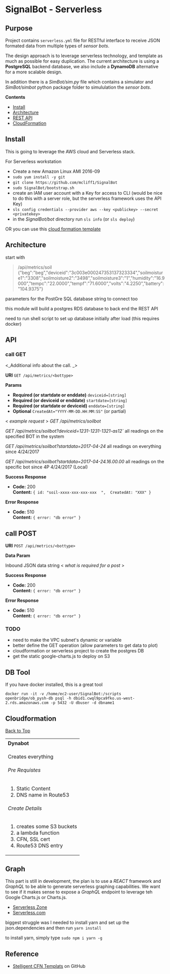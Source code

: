 # SignalBot -  Serverless

## Purpose

Project contains `serverless.yml` file for RESTful interface to receive JSON formated data from multiple types of *sensor bots*.

The design approach is to leverage serverless technology, and template as much as possible for easy duplication. The current architecture is using a **PostgreSQL** backend database, we also include a **DynamoDB** alternative for a more scalable design.

In addition there is a *SimBot/sim.py* file which contains a simulator and *SimBot/simbot* python package folder to simululation the *sensor bots*.

**Contents**
* [Install](#install)
* [Architecture](#architecture)
* [REST API](#api)
* [CloudFormation](#cloudformation)

## Install

This is going to leverage the AWS cloud and Serverless stack.

For Serverless workstation

* Create a new Amazon Linux AMI 2016-09
* `sudo yum install -y git`
* `git clone https://github.com/mcliff1/SignalBot`
* `sudo SignalBot/bootstrap.sh`
* create an IAM user account with a Key for access to CLI (would be nice to do this with a server role, but the serverless framework uses the API Key) 
* `sls config credentials --provider aws --key <publickey> --secret <privatekey>`
* in the *SignalBot/bot* directory run `sls info` (or `sls deploy`)
 

OR you can use this [cloud formation template](https://github.com/mcliff1/aws/blob/master/cfn-ec2workstation.json)
 
## Architecture


  start with
>  /api/metrics/soil 
>  {"beg":"beg","deviceid":"3c003e000247353137323334","soilmoisture1":"3308","soilmoisture2":"3498","soilmoisture3":"1","humidity":"16.9000","tempc":"22.0000","tempf":"71.6000","volts":"4.2250","battery":"104.9375"}
  
  parameters for the PostGre SQL database string to connect too

this module will build a postgres RDS database to back end the REST API

need to run shell script to set up database initially after load (this requires docker)

## API

### call GET

 <_Additional info about the call. _>

**URI** `GET /api/metrics/<bottype>`

**Params**
* **Required (or startdate or enddate)** `deviceid=[string]`
* **Required (or deviceid or enddate)** `startdate=[string]`
* **Required (or startdate or deviceid)** `enddate=[string]`
* **Optional** `CreatedAt="YYYY-MM-DD.HH:MM:SS"` (or partial)

< _example request_ >
_GET /api/metrics/soilbot_

_GET /api/metrics/soilbot?deviceid=1231-1231-1321-as12`_
  all readings on the specified BOT in the system

_GET /api/metrics/soilbot?startdata=2017-04-24_
  all readings on everything since 4/24/2017

_GET /api/metrics/soilbot?startdata=2017-04-24.16.00.00_
  all readings on the specific bot since 4P 4/24/2017 (Local)


**Success Response**

* **Code:** 200 <br />
  **Content:** `{ id: "soil-xxxx-xxx-xxx-xxx  ",  CreatedAt: "XXX" }`


**Error Response**

* **Code:** 510 <br />
  **Content:** `{ error: "db error" }`



## call POST



**URI** `POST /api/metrics/<bottype>` 


**Data Param**

Inbound JSON data string
< _what is required for a post_ >

**Success Response**

* **Code:** 200 <br />
  **Content:** `{ error: "db error" }`


**Error Response**

* **Code:** 510 <br />
  **Content:** `{ error: "db error" }`



### TODO

* need to make the VPC subnet's dynamic or variable
* better define the GET operation (allow parameters to get data to plot)
* cloudformation or serverless project to create the postgres DB
* get the static google-charts.js to deploy on S3

## DB Tool

If you have docker installed, this is a great tool

```
docker run -it -v /home/ec2-user/SignalBot:/scripts openbridge/ob_pysh-db psql -h dbid1.cwql9pca9fko.us-west-2.rds.amazonaws.com -p 5432 -U dbuser -d dbname1
```

## Cloudformation
[Back to Top](#purpose)


<table width="100%">
  <tr><th align="left">Dynabot</th></tr>
  <tr>
    <td width="100%" valign="top">
    <p>Creates everything</p>
    <h6>Pre Requistes</h6>
    <ol>
      <li>Static Content</li>
      <li>DNS name in Route53</li>
    </ol>
    <h6>Create Details</h6>
    <ol>
      <li>creates some S3 buckets</li>
      <li>a lambda function</li>
      <li>CFN, SSL cert</li>
      <li>Route53 DNS entry</li>
    </ol>
    </td>
  </tr>
</table>

## Graph

This part is still in development, the plan is to use a *REACT* framework and *GraphQL* to be able to generate serverless graphing capabilities.  We want to see if it makes sense to expose a *GraphQL* endpoint to leverage teh Google Charts.js or Charts.js.

* [Serverless Zone](https://serverless.zone/graphql-with-the-serverless-framework-79924829a8ca)
* [Serverless.com](https://serverless.com/blog/running-scalable-reliable-graphql-endpoint-with-serverless/)

biggest struggle was I needed to install yarn and set up the json.dependencies and then run `yarn install`

to install yarn, simply type `sudo npm i yarn -g`


## Reference

* [Stelligent CFN Templats](https://github.com/stelligent/cloudformation_templates/blob/master/README.md) on GitHub


